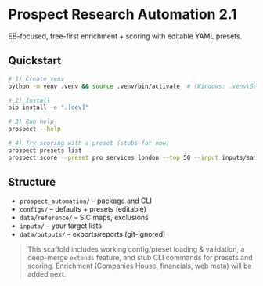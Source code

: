 
# Prospect Research Automation 2.1

EB-focused, free-first enrichment + scoring with editable YAML presets.

## Quickstart

```bash
# 1) Create venv
python -m venv .venv && source .venv/bin/activate  # (Windows: .venv\Scripts\activate)

# 2) Install
pip install -e ".[dev]"

# 3) Run help
prospect --help

# 4) Try scoring with a preset (stubs for now)
prospect presets list
prospect score --preset pro_services_london --top 50 --input inputs/sample_targets.csv --output data/outputs/shortlist.csv
```

## Structure
- `prospect_automation/` – package and CLI
- `configs/` – defaults + presets (editable)
- `data/reference/` – SIC maps, exclusions
- `inputs/` – your target lists
- `data/outputs/` – exports/reports (git-ignored)

> This scaffold includes working config/preset loading & validation, 
> a deep-merge `extends` feature, and stub CLI commands for presets and scoring.
> Enrichment (Companies House, financials, web meta) will be added next.
